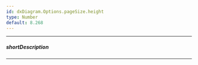 ```yaml
---
id: dxDiagram.Options.pageSize.height
type: Number
default: 8.268
---
```

---
##### shortDescription

---
